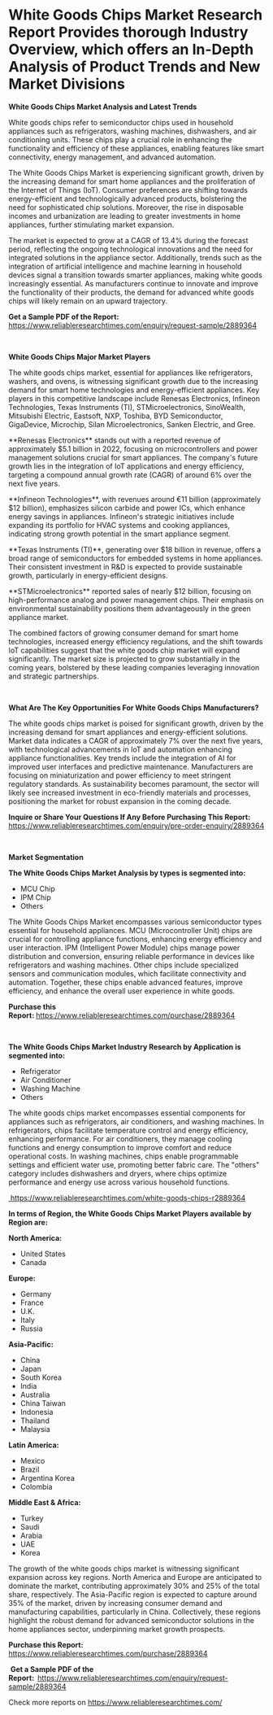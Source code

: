 <p><h1>White Goods Chips Market Research Report Provides thorough Industry Overview, which offers an In-Depth Analysis of Product Trends and New Market Divisions</h1></p><p><strong>White Goods Chips Market Analysis and Latest Trends</strong></p>
<p><p>White goods chips refer to semiconductor chips used in household appliances such as refrigerators, washing machines, dishwashers, and air conditioning units. These chips play a crucial role in enhancing the functionality and efficiency of these appliances, enabling features like smart connectivity, energy management, and advanced automation.</p><p>The White Goods Chips Market is experiencing significant growth, driven by the increasing demand for smart home appliances and the proliferation of the Internet of Things (IoT). Consumer preferences are shifting towards energy-efficient and technologically advanced products, bolstering the need for sophisticated chip solutions. Moreover, the rise in disposable incomes and urbanization are leading to greater investments in home appliances, further stimulating market expansion.</p><p>The market is expected to grow at a CAGR of 13.4% during the forecast period, reflecting the ongoing technological innovations and the need for integrated solutions in the appliance sector. Additionally, trends such as the integration of artificial intelligence and machine learning in household devices signal a transition towards smarter appliances, making white goods increasingly essential. As manufacturers continue to innovate and improve the functionality of their products, the demand for advanced white goods chips will likely remain on an upward trajectory.</p></p>
<p><strong>Get a Sample PDF of the Report:&nbsp;</strong> <a href="https://www.reliableresearchtimes.com/enquiry/request-sample/2889364?utm_campaign=3523&utm_medium=2&utm_source=Github&utm_content=ia&utm_term=14032025&utm_id=white-goods-chips">https://www.reliableresearchtimes.com/enquiry/request-sample/2889364</a></p>
<p>&nbsp;</p>
<p><strong>White Goods Chips Major Market Players</strong></p>
<p><p>The white goods chips market, essential for appliances like refrigerators, washers, and ovens, is witnessing significant growth due to the increasing demand for smart home technologies and energy-efficient appliances. Key players in this competitive landscape include Renesas Electronics, Infineon Technologies, Texas Instruments (TI), STMicroelectronics, SinoWealth, Mitsubishi Electric, Eastsoft, NXP, Toshiba, BYD Semiconductor, GigaDevice, Microchip, Silan Microelectronics, Sanken Electric, and Gree.</p><p>**Renesas Electronics** stands out with a reported revenue of approximately $5.1 billion in 2022, focusing on microcontrollers and power management solutions crucial for smart appliances. The company's future growth lies in the integration of IoT applications and energy efficiency, targeting a compound annual growth rate (CAGR) of around 6% over the next five years.</p><p>**Infineon Technologies**, with revenues around €11 billion (approximately $12 billion), emphasizes silicon carbide and power ICs, which enhance energy savings in appliances. Infineon's strategic initiatives include expanding its portfolio for HVAC systems and cooking appliances, indicating strong growth potential in the smart appliance segment.</p><p>**Texas Instruments (TI)**, generating over $18 billion in revenue, offers a broad range of semiconductors for embedded systems in home appliances. Their consistent investment in R&D is expected to provide sustainable growth, particularly in energy-efficient designs.</p><p>**STMicroelectronics** reported sales of nearly $12 billion, focusing on high-performance analog and power management chips. Their emphasis on environmental sustainability positions them advantageously in the green appliance market.</p><p>The combined factors of growing consumer demand for smart home technologies, increased energy efficiency regulations, and the shift towards IoT capabilities suggest that the white goods chip market will expand significantly. The market size is projected to grow substantially in the coming years, bolstered by these leading companies leveraging innovation and strategic partnerships.</p></p>
<p>&nbsp;</p>
<p><strong>What Are The Key Opportunities For White Goods Chips Manufacturers?</strong></p>
<p><p>The white goods chips market is poised for significant growth, driven by the increasing demand for smart appliances and energy-efficient solutions. Market data indicates a CAGR of approximately 7% over the next five years, with technological advancements in IoT and automation enhancing appliance functionalities. Key trends include the integration of AI for improved user interfaces and predictive maintenance. Manufacturers are focusing on miniaturization and power efficiency to meet stringent regulatory standards. As sustainability becomes paramount, the sector will likely see increased investment in eco-friendly materials and processes, positioning the market for robust expansion in the coming decade.</p></p>
<p><strong>Inquire or Share Your Questions If Any Before Purchasing This Report:</strong> <a href="https://www.reliableresearchtimes.com/enquiry/pre-order-enquiry/2889364?utm_campaign=3523&utm_medium=2&utm_source=Github&utm_content=ia&utm_term=14032025&utm_id=white-goods-chips">https://www.reliableresearchtimes.com/enquiry/pre-order-enquiry/2889364</a></p>
<p>&nbsp;</p>
<p><strong>Market Segmentation</strong></p>
<p><strong>The White Goods Chips Market Analysis by types is segmented into:</strong></p>
<p><ul><li>MCU Chip</li><li>IPM Chip</li><li>Others</li></ul></p>
<p><p>The White Goods Chips Market encompasses various semiconductor types essential for household appliances. MCU (Microcontroller Unit) chips are crucial for controlling appliance functions, enhancing energy efficiency and user interaction. IPM (Intelligent Power Module) chips manage power distribution and conversion, ensuring reliable performance in devices like refrigerators and washing machines. Other chips include specialized sensors and communication modules, which facilitate connectivity and automation. Together, these chips enable advanced features, improve efficiency, and enhance the overall user experience in white goods.</p></p>
<p><strong>Purchase this Report:&nbsp;</strong><a href="https://www.reliableresearchtimes.com/purchase/2889364?utm_campaign=3523&utm_medium=2&utm_source=Github&utm_content=ia&utm_term=14032025&utm_id=white-goods-chips">https://www.reliableresearchtimes.com/purchase/2889364</a></p>
<p>&nbsp;</p>
<p><strong>The White Goods Chips Market Industry Research by Application is segmented into:</strong></p>
<p><ul><li>Refrigerator</li><li>Air Conditioner</li><li>Washing Machine</li><li>Others</li></ul></p>
<p><p>The white goods chips market encompasses essential components for appliances such as refrigerators, air conditioners, and washing machines. In refrigerators, chips facilitate temperature control and energy efficiency, enhancing performance. For air conditioners, they manage cooling functions and energy consumption to improve comfort and reduce operational costs. In washing machines, chips enable programmable settings and efficient water use, promoting better fabric care. The "others" category includes dishwashers and dryers, where chips optimize performance and energy use across various household functions.</p></p>
<p><a href="https://www.reliableresearchtimes.com/white-goods-chips-r2889364?utm_campaign=3523&utm_medium=2&utm_source=Github&utm_content=ia&utm_term=14032025&utm_id=white-goods-chips">&nbsp;https://www.reliableresearchtimes.com/white-goods-chips-r2889364</a></p>
<p><strong>In terms of Region, the White Goods Chips Market Players available by Region are:</strong></p>
<p>
    <p> <strong> North America: </strong>
        <ul>
            <li>United States</li>
            <li>Canada</li>
        </ul>
        </p> 
    <p> <strong> Europe: </strong>
        <ul>
            <li>Germany</li>
            <li>France</li>
            <li>U.K.</li>
            <li>Italy</li>
            <li>Russia</li>
        </ul>
        </p> 
    <p> <strong> Asia-Pacific: </strong>
        <ul>
            <li>China</li>
            <li>Japan</li>
            <li>South Korea</li>
            <li>India</li>
            <li>Australia</li>
            <li>China Taiwan</li>
            <li>Indonesia</li>
            <li>Thailand</li>
            <li>Malaysia</li>
        </ul>
        </p> 
    <p> <strong> Latin America: </strong>
        <ul>
            <li>Mexico</li>
            <li>Brazil</li>
            <li>Argentina Korea</li>
            <li>Colombia</li>
        </ul>
        </p> 
    <p> <strong> Middle East & Africa: </strong>
        <ul>
            <li>Turkey</li>
            <li>Saudi</li>
            <li>Arabia</li>
            <li>UAE</li>
            <li>Korea</li>
        </ul>
    </p>
    </p>
<p><p>The growth of the white goods chips market is witnessing significant expansion across key regions. North America and Europe are anticipated to dominate the market, contributing approximately 30% and 25% of the total share, respectively. The Asia-Pacific region is expected to capture around 35% of the market, driven by increasing consumer demand and manufacturing capabilities, particularly in China. Collectively, these regions highlight the robust demand for advanced semiconductor solutions in the home appliances sector, underpinning market growth prospects.</p></p>
<p><strong>Purchase this Report: </strong><a href="https://www.reliableresearchtimes.com/purchase/2889364?utm_campaign=3523&utm_medium=2&utm_source=Github&utm_content=ia&utm_term=14032025&utm_id=white-goods-chips">https://www.reliableresearchtimes.com/purchase/2889364</a></p>
<p>&nbsp;<strong>Get a Sample PDF of the Report:&nbsp;&nbsp;</strong><a href="https://www.reliableresearchtimes.com/enquiry/request-sample/2889364?utm_campaign=3523&utm_medium=2&utm_source=Github&utm_content=ia&utm_term=14032025&utm_id=white-goods-chips">https://www.reliableresearchtimes.com/enquiry/request-sample/2889364</a></p>
<p><strong></strong></p>
<p>Check more reports on <a href="https://www.reliableresearchtimes.com/?utm_campaign=3523&utm_medium=2&utm_source=Github&utm_content=ia&utm_term=14032025&utm_id=white-goods-chips">https://www.reliableresearchtimes.com/</a></p>